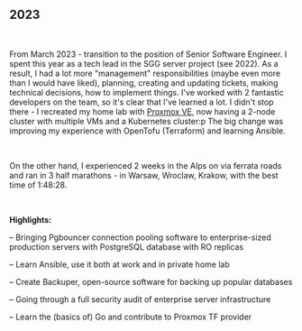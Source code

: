## 2023

&nbsp;

From March 2023 - transition to the position of Senior Software Engineer. I spent this year as a tech lead in the SGG server project (see 2022). As a result, I had a lot more "management" responsibilities (maybe even more than I would have liked), planning, creating and updating tickets, making technical decisions, how to implement things. I've worked with 2 fantastic developers on the team, so it's clear that I've learned a lot. I didn't stop there - I recreated my home lab with [Proxmox VE](https://www.proxmox.com/en/proxmox-virtual-environment/overview), now having a 2-node cluster with multiple VMs and a Kubernetes cluster:p The big change was improving my experience with OpenTofu (Terraform) and learning Ansible.

&nbsp;

On the other hand, I experienced 2 weeks in the Alps on via ferrata roads and ran in 3 half marathons - in Warsaw, Wroclaw, Krakow, with the best time of 1:48:28.

&nbsp;

**Highlights:**

– Bringing Pgbouncer connection pooling software to enterprise-sized production servers with PostgreSQL database with RO replicas

– Learn Ansible, use it both at work and in private home lab

– Create Backuper, open-source software for backing up popular databases

– Going through a full security audit of enterprise server infrastructure

– Learn the (basics of) Go and contribute to Proxmox TF provider
